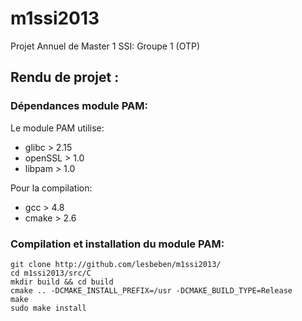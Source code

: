 m1ssi2013
=========

Projet Annuel de Master 1 SSI: Groupe 1 (OTP)

Rendu de projet :
---

### Dépendances module PAM: ###
Le module PAM utilise:
* glibc > 2.15
* openSSL > 1.0
* libpam > 1.0

Pour la compilation:
* gcc > 4.8
* cmake > 2.6

### Compilation et installation du module PAM: ###
```
git clone http://github.com/lesbeben/m1ssi2013/
cd m1ssi2013/src/C
mkdir build && cd build
cmake .. -DCMAKE_INSTALL_PREFIX=/usr -DCMAKE_BUILD_TYPE=Release
make
sudo make install
```
